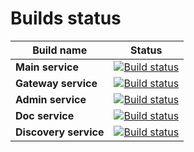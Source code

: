 # Builds status

| Build name  | Status      |
| ----------- | ----------- |
| **Main service**  | [![Build status](https://github.com/notabarista/be-main-service/actions/workflows/be_main_service.yml/badge.svg?branch=main)](https://github.com/notabarista/be-main-service)|
| **Gateway service**   | [![Build status](https://github.com/notabarista/be-gateway-service/actions/workflows/be_gateway_service.yml/badge.svg?branch=main)](https://github.com/notabarista/be-gateway-service) |
| **Admin service**   | [![Build status](https://github.com/notabarista/be-admin-service/actions/workflows/be_admin_service.yml/badge.svg?branch=main)](https://github.com/notabarista/be-admin-service) |
| **Doc service**   | [![Build status](https://github.com/notabarista/be-doc-service/actions/workflows/be_doc_service.yml/badge.svg?branch=main)](https://github.com/notabarista/be-doc-service) |
| **Discovery service**   | [![Build status](https://github.com/notabarista/be-discovery-service/actions/workflows/be_discovery_service.yml/badge.svg?branch=main)](https://github.com/notabarista/be-discovery-service) |